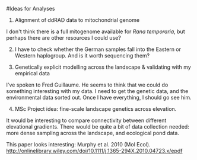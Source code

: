 #Ideas for Analyses


1. Alignment of ddRAD data to mitochondrial genome

I don't think there is a full mitogenome available for *Rana temporaria*, but perhaps there are other resources I could use? 

2. I have to check whether the German samples fall into the Eastern or Western haplogroup. And is it worth sequencing them? 

3. Genetically explicit modelling across the landscape & validating with my empirical data

I've spoken to Fred Guillaume. He seems to think that we could do something interesting with my data. I need to get the genetic data, and the environmental data sorted out. Once I have everything, I should go see him. 

4. MSc Project idea: fine-scale landscape genetics across elevation.

It would be interesting to compare connectivity between different elevational gradients. There would be quite a bit of data collection needed: more dense sampling across the landscape, and ecological pond data. 

This paper looks interesting: Murphy et al. 2010 (Mol Ecol). 
http://onlinelibrary.wiley.com/doi/10.1111/j.1365-294X.2010.04723.x/epdf




